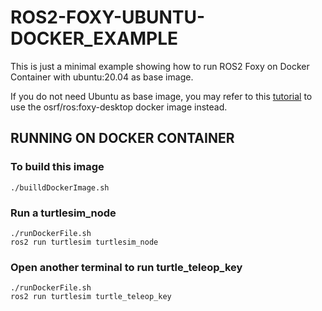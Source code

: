 # ROS2-FOXY-UBUNTU-DOCKER_EXAMPLE
This is just a minimal example showing how to run ROS2 Foxy on Docker Container with ubuntu:20.04 as base image. 

If you do not need Ubuntu as base image, you may refer to this [tutorial](https://docs.ros.org/en/foxy/How-To-Guides/Run-2-nodes-in-single-or-separate-docker-containers.html) to use the osrf/ros:foxy-desktop docker image instead.

## RUNNING ON DOCKER CONTAINER

### To build this image
```
./builldDockerImage.sh
```

### Run a turtlesim_node
```
./runDockerFile.sh
ros2 run turtlesim turtlesim_node
```

### Open another terminal to run turtle_teleop_key
```
./runDockerFile.sh
ros2 run turtlesim turtle_teleop_key
```